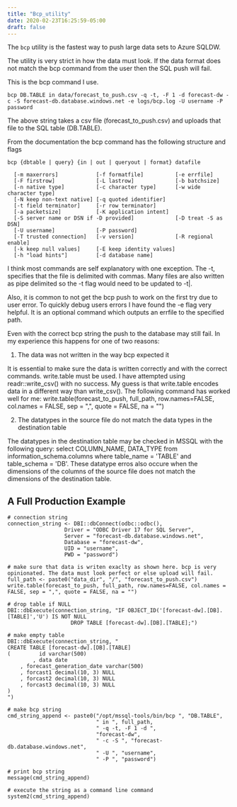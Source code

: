 ```yaml
---
title: "Bcp_utility"
date: 2020-02-23T16:25:59-05:00
draft: false
---
```


The `bcp` utility is the fastest way to push large data sets to Azure SQLDW.

The utility is very strict in how the data must look. If the data format
does not match the bcp command from the user then the SQL push will fail.

This is the bcp command I use.

`bcp DB.TABLE in data/forecast_to_push.csv -q -t, -F 1 -d forecast-dw -c -S forecast-db.database.windows.net -e logs/bcp.log -U username -P password`

The above string takes a csv file (forecast_to_push.csv) and uploads that file to the SQL table (DB.TABLE).

From the documentation the bcp command has the following structure and flags


```
bcp {dbtable | query} {in | out | queryout | format} datafile

  [-m maxerrors]            [-f formatfile]          [-e errfile]
  [-F firstrow]             [-L lastrow]             [-b batchsize]
  [-n native type]          [-c character type]      [-w wide character type]
  [-N keep non-text native] [-q quoted identifier]
  [-t field terminator]     [-r row terminator]
  [-a packetsize]           [-K application intent]
  [-S server name or DSN if -D provided]             [-D treat -S as DSN]
  [-U username]             [-P password]
  [-T trusted connection]   [-v version]             [-R regional enable]
  [-k keep null values]     [-E keep identity values]
  [-h "load hints"]         [-d database name]
```

I think most commands are self explanatory with one exception. The -t,
specifies that the file is delimited with commas. Many files are also written
as pipe delimited so the -t flag would need to be updated to -t|.

Also, it is common to not get the bcp push to work on the first try due to user
error. To quickly debug users errors I have found the -e flag very helpful. It
is an optional command which outputs an errfile to the specified path.

Even with the correct bcp string the push to the database may still fail. In my
experience this happens for one of two reasons:

1. The data was not written in the way bcp expected it

It is essential to make sure the data is written correctly and with the correct commands. write.table must be used. I have attempted using readr::write_csv() with no success. My guess is that write.table encodes data in a different way than write_csv(). The following command has worked well for me: write.table(forecast_to_push, full_path, row.names=FALSE, col.names = FALSE, sep = ",", quote = FALSE, na = "")

2. The datatypes in the source file do not match the data types in the destination table

The datatypes in the destination table may be checked in MSSQL with the following query: select COLUMN_NAME, DATA_TYPE from information_schema.columns where table_name = 'TABLE' and table_schema = 'DB'. These datatype erros also occure when the dimensions of the columns of the source file does not match the dimensions of the destination table.

## A Full Production Example

```
# connection string
connection_string <- DBI::dbConnect(odbc::odbc(),
                  Driver = "ODBC Driver 17 for SQL Server",
                  Server = "forecast-db.database.windows.net",
                  Database = "forecast-dw",
                  UID = "username",
                  PWD = "password")

# make sure that data is writen exaclty as shown here. bcp is very opinionated. The data must look perfect or else upload will fail.
full_path <- paste0("data_dir", "/", "forecast_to_push.csv")
write.table(forecast_to_push, full_path, row.names=FALSE, col.names = FALSE, sep = ",", quote = FALSE, na = "")

# drop table if NULL
DBI::dbExecute(connection_string, "IF OBJECT_ID('[forecast-dw].[DB].[TABLE]','U') IS NOT NULL
                    DROP TABLE [forecast-dw].[DB].[TABLE];")

# make empty table
DBI::dbExecute(connection_string, "
CREATE TABLE [forecast-dw].[DB].[TABLE]
(         id varchar(500)
        , data date
	, forecast_generation_date varchar(500)
	, forcast1 decimal(10, 3) NULL
	, forcast2 decimal(10, 3) NULL
	, forcast3 decimal(10, 3) NULL
)
")

# make bcp string
cmd_string_append <- paste0("/opt/mssql-tools/bin/bcp ", "DB.TABLE",
                            " in ", full_path,
                            " -q -t, -F 1 -d ",
                            "forecast-dw",
                            " -c -S ", "forecast-db.database.windows.net",
                            " -U ", "username",
                            " -P ", "password")

# print bcp string
message(cmd_string_append)

# execute the string as a command line command
system2(cmd_string_append)
```
